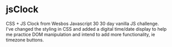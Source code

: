 # jsClock
CSS + JS Clock from Wesbos Javascript 30 30 day vanilla JS challenge. I've changed the styling in CSS and added a digital time/date display to help me practice DOM manipulation and intend to add more functionality, ie timezone buttons.
